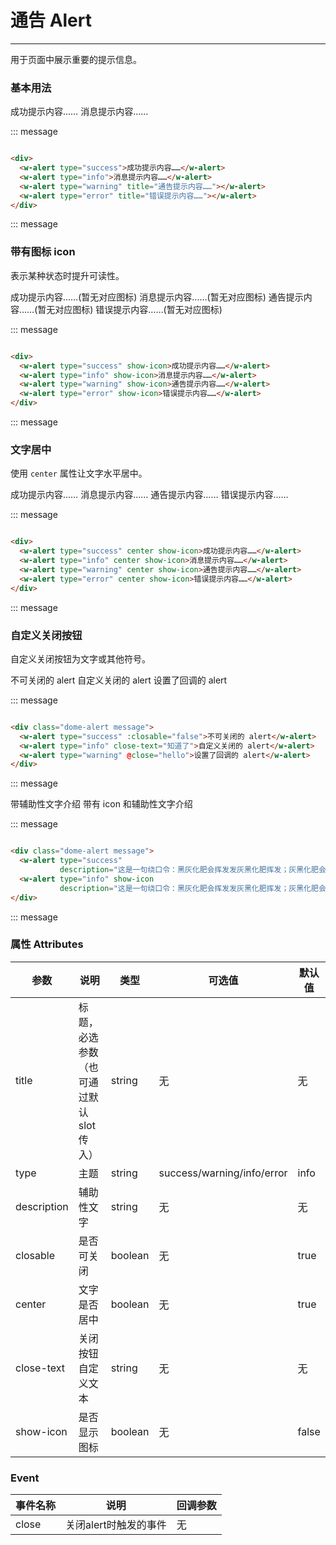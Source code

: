 <style>
.dome-alert .w-alert:not(:first-child){
  margin-top: 10px;
}
</style>
<script>
 export default {
    methods: {
      hello() {
        alert('Hello World!');
      }
    }
  }
</script>
# 通告 Alert
----
用于页面中展示重要的提示信息。

### 基本用法
<div class="dome-alert message">
  <w-alert type="success">成功提示内容……</w-alert>
  <w-alert type="info">消息提示内容……</w-alert>
  <w-alert type="warning" title="通告提示内容……"></w-alert>
  <w-alert type="error" title="错误提示内容……"></w-alert>
</div>

::: message
```html

<div>
  <w-alert type="success">成功提示内容……</w-alert>
  <w-alert type="info">消息提示内容……</w-alert>
  <w-alert type="warning" title="通告提示内容……"></w-alert>
  <w-alert type="error" title="错误提示内容……"></w-alert>
</div>

```
::: message

### 带有图标 icon
表示某种状态时提升可读性。
<div class="dome-alert message">
  <w-alert type="success" show-icon>成功提示内容……(暂无对应图标)</w-alert>
  <w-alert type="info" show-icon>消息提示内容……(暂无对应图标)</w-alert>
  <w-alert type="warning" show-icon>通告提示内容……(暂无对应图标)</w-alert>
  <w-alert type="error" show-icon>错误提示内容……(暂无对应图标)</w-alert>
</div>

::: message
```html

<div>
  <w-alert type="success" show-icon>成功提示内容……</w-alert>
  <w-alert type="info" show-icon>消息提示内容……</w-alert>
  <w-alert type="warning" show-icon>通告提示内容……</w-alert>
  <w-alert type="error" show-icon>错误提示内容……</w-alert>
</div>

```
::: message

### 文字居中
使用 ```center``` 属性让文字水平居中。
<div class="dome-alert message">
  <w-alert type="success" center show-icon>成功提示内容……</w-alert>
  <w-alert type="info" center show-icon>消息提示内容……</w-alert>
  <w-alert type="warning" center show-icon>通告提示内容……</w-alert>
  <w-alert type="error" center show-icon>错误提示内容……</w-alert>
</div>

::: message
```html

<div>
  <w-alert type="success" center show-icon>成功提示内容……</w-alert>
  <w-alert type="info" center show-icon>消息提示内容……</w-alert>
  <w-alert type="warning" center show-icon>通告提示内容……</w-alert>
  <w-alert type="error" center show-icon>错误提示内容……</w-alert>
</div>

```
::: message

### 自定义关闭按钮
自定义关闭按钮为文字或其他符号。
<div class="dome-alert message">
  <w-alert type="success" :closable="false">不可关闭的 alert</w-alert>
  <w-alert type="info" close-text="知道了">自定义关闭的 alert</w-alert>
  <w-alert type="warning" @close="hello">设置了回调的 alert</w-alert>
</div>

::: message
```html

<div class="dome-alert message">
  <w-alert type="success" :closable="false">不可关闭的 alert</w-alert>
  <w-alert type="info" close-text="知道了">自定义关闭的 alert</w-alert>
  <w-alert type="warning" @close="hello">设置了回调的 alert</w-alert>
</div>

```
::: message

<div class="dome-alert message">
  <w-alert type="success"
           description="这是一句绕口令：黑灰化肥会挥发发灰黑化肥挥发；灰黑化肥会挥发发黑灰化肥发挥。 黑灰化肥会挥发发灰黑化肥黑灰……">带辅助性文字介绍</w-alert>
  <w-alert type="info" show-icon
           description="这是一句绕口令：黑灰化肥会挥发发灰黑化肥挥发；灰黑化肥会挥发发黑灰化肥发挥。 黑灰化肥会挥发发灰黑化肥黑灰……">带有 icon 和辅助性文字介绍</w-alert>
</div>

::: message
```html

<div class="dome-alert message">
  <w-alert type="success"
           description="这是一句绕口令：黑灰化肥会挥发发灰黑化肥挥发；灰黑化肥会挥发发黑灰化肥发挥。 黑灰化肥会挥发发灰黑化肥黑灰……">带辅助性文字介绍</w-alert>
  <w-alert type="info" show-icon
           description="这是一句绕口令：黑灰化肥会挥发发灰黑化肥挥发；灰黑化肥会挥发发黑灰化肥发挥。 黑灰化肥会挥发发灰黑化肥黑灰……">带有 icon 和辅助性文字介绍</w-alert>
</div>

```
::: message

### 属性 Attributes
|参数|说明|类型|可选值|默认值|
|---|---|---|---|---|
|title|标题，必选参数（也可通过默认slot传入）|string|无|无|
|type|主题|string|success/warning/info/error|info|
|description|辅助性文字|string|无|无|
|closable|是否可关闭|boolean|无|true|
|center|文字是否居中|boolean|无|true|
|close-text|关闭按钮自定义文本|string|无|无|
|show-icon|是否显示图标|boolean|无|false|

### Event
|事件名称|说明|回调参数|
|---|---|---|
|close|关闭alert时触发的事件|无|
